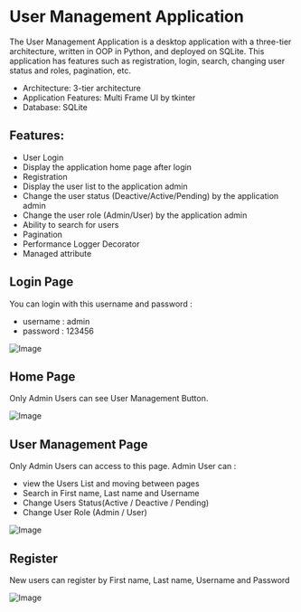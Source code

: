 # User Management Application
The User Management Application is a desktop application with a three-tier architecture, written in OOP in Python, and deployed on SQLite.
This application has features such as registration, login, search, changing user status and roles, pagination, etc.

- Architecture: 3-tier architecture
- Application Features: Multi Frame UI by tkinter
- Database: SQLite

## Features:
- User Login
- Display the application home page after login
- Registration
- Display the user list to the application admin
- Change the user status (Deactive/Active/Pending) by the application admin
- Change the user role (Admin/User) by the application admin
- Ability to search for users
- Pagination
- Performance Logger Decorator
- Managed attribute

## Login Page
You can login with this username and password :
- username : admin
- password : 123456

![Image](https://github.com/user-attachments/assets/c3d25557-6d23-47bd-a34d-004607e70312)

## Home Page
Only Admin Users can see User Management Button.

![Image](https://github.com/user-attachments/assets/544a7cc8-fcc7-42dd-b4e0-7884dd911dc9)

## User Management Page
Only Admin Users can access to this page.
Admin User can :
- view the Users List and moving between pages 
- Search in First name, Last name and Username
- Change Users Status(Active / Deactive / Pending)
- Change User Role (Admin / User)

![Image](https://github.com/user-attachments/assets/5aa41d83-002a-445b-9b56-27b4ee479f6e)

## Register 
New users can register by First name, Last name, Username and Password

![Image](https://github.com/user-attachments/assets/651a8047-b0f3-46b6-8be9-251055147416)

